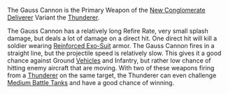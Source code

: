 The Gauss Cannon is the Primary Weapon of the [New
Conglomerate](../etc/New_Conglomerate.md)
[Deliverer](../vehicles/Deliverer.md) Variant the
[Thunderer](../vehicles/Thunderer.md).

The Gauss Cannon has a relatively long Refire Rate, very small splash
damage, but deals a lot of damage on a direct hit. One direct hit will
kill a soldier wearing [Reinforced
Exo-Suit](../armor/Reinforced_Exo-Suit.md) armor. The Gauss Cannon fires
in a straight line, but the projectile speed is relatively slow. This
gives it a good chance against Ground [Vehicles](../vehicles/Vehicle.md) and
Infantry, but rather low chance of hitting enemy aircraft that are
moving. With two of these weapons firing from a
[Thunderer](../vehicles/Thunderer.md) on the same target, the Thunderer can
even challenge [Medium Battle Tanks](Medium_Battle_Tank.md) and
have a good chance of winning.

<!--[Category:Game Items](Category:Game_Items.md)-->
